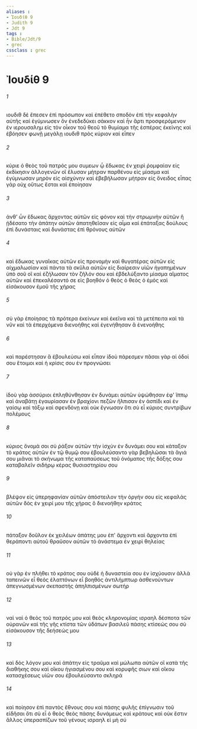 ```yaml
---
aliases : 
- Ἰουδίθ 9
- Judith 9
- Jdt 9
tags : 
- Bible/Jdt/9
- grec
cssclass : grec
---
```


# Ἰουδίθ 9

###### 1
ιουδιθ δὲ ἔπεσεν ἐπὶ πρόσωπον καὶ ἐπέθετο σποδὸν ἐπὶ τὴν κεφαλὴν αὐτῆς καὶ ἐγύμνωσεν ὃν ἐνεδεδύκει σάκκον καὶ ἦν ἄρτι προσφερόμενον ἐν ιερουσαλημ εἰς τὸν οἶκον τοῦ θεοῦ τὸ θυμίαμα τῆς ἑσπέρας ἐκείνης καὶ ἐβόησεν φωνῇ μεγάλῃ ιουδιθ πρὸς κύριον καὶ εἶπεν
###### 2
κύριε ὁ θεὸς τοῦ πατρός μου συμεων ᾧ ἔδωκας ἐν χειρὶ ῥομφαίαν εἰς ἐκδίκησιν ἀλλογενῶν οἳ ἔλυσαν μήτραν παρθένου εἰς μίασμα καὶ ἐγύμνωσαν μηρὸν εἰς αἰσχύνην καὶ ἐβεβήλωσαν μήτραν εἰς ὄνειδος εἶπας γάρ οὐχ οὕτως ἔσται καὶ ἐποίησαν
###### 3
ἀνθ' ὧν ἔδωκας ἄρχοντας αὐτῶν εἰς φόνον καὶ τὴν στρωμνὴν αὐτῶν ἣ ᾐδέσατο τὴν ἀπάτην αὐτῶν ἀπατηθεῖσαν εἰς αἷμα καὶ ἐπάταξας δούλους ἐπὶ δυνάσταις καὶ δυνάστας ἐπὶ θρόνους αὐτῶν
###### 4
καὶ ἔδωκας γυναῖκας αὐτῶν εἰς προνομὴν καὶ θυγατέρας αὐτῶν εἰς αἰχμαλωσίαν καὶ πάντα τὰ σκῦλα αὐτῶν εἰς διαίρεσιν υἱῶν ἠγαπημένων ὑπὸ σοῦ οἳ καὶ ἐζήλωσαν τὸν ζῆλόν σου καὶ ἐβδελύξαντο μίασμα αἵματος αὐτῶν καὶ ἐπεκαλέσαντό σε εἰς βοηθόν ὁ θεὸς ὁ θεὸς ὁ ἐμός καὶ εἰσάκουσον ἐμοῦ τῆς χήρας
###### 5
σὺ γὰρ ἐποίησας τὰ πρότερα ἐκείνων καὶ ἐκεῖνα καὶ τὰ μετέπειτα καὶ τὰ νῦν καὶ τὰ ἐπερχόμενα διενοήθης καὶ ἐγενήθησαν ἃ ἐνενοήθης
###### 6
καὶ παρέστησαν ἃ ἐβουλεύσω καὶ εἶπαν ἰδοὺ πάρεσμεν πᾶσαι γὰρ αἱ ὁδοί σου ἕτοιμοι καὶ ἡ κρίσις σου ἐν προγνώσει
###### 7
ἰδοὺ γὰρ ἀσσύριοι ἐπληθύνθησαν ἐν δυνάμει αὐτῶν ὑψώθησαν ἐφ' ἵππῳ καὶ ἀναβάτῃ ἐγαυρίασαν ἐν βραχίονι πεζῶν ἤλπισαν ἐν ἀσπίδι καὶ ἐν γαίσῳ καὶ τόξῳ καὶ σφενδόνῃ καὶ οὐκ ἔγνωσαν ὅτι σὺ εἶ κύριος συντρίβων πολέμους
###### 8
κύριος ὄνομά σοι σὺ ῥάξον αὐτῶν τὴν ἰσχὺν ἐν δυνάμει σου καὶ κάταξον τὸ κράτος αὐτῶν ἐν τῷ θυμῷ σου ἐβουλεύσαντο γὰρ βεβηλῶσαι τὰ ἅγιά σου μιᾶναι τὸ σκήνωμα τῆς καταπαύσεως τοῦ ὀνόματος τῆς δόξης σου καταβαλεῖν σιδήρῳ κέρας θυσιαστηρίου σου
###### 9
βλέψον εἰς ὑπερηφανίαν αὐτῶν ἀπόστειλον τὴν ὀργήν σου εἰς κεφαλὰς αὐτῶν δὸς ἐν χειρί μου τῆς χήρας ὃ διενοήθην κράτος
###### 10
πάταξον δοῦλον ἐκ χειλέων ἀπάτης μου ἐπ' ἄρχοντι καὶ ἄρχοντα ἐπὶ θεράποντι αὐτοῦ θραῦσον αὐτῶν τὸ ἀνάστεμα ἐν χειρὶ θηλείας
###### 11
οὐ γὰρ ἐν πλήθει τὸ κράτος σου οὐδὲ ἡ δυναστεία σου ἐν ἰσχύουσιν ἀλλὰ ταπεινῶν εἶ θεός ἐλαττόνων εἶ βοηθός ἀντιλήμπτωρ ἀσθενούντων ἀπεγνωσμένων σκεπαστής ἀπηλπισμένων σωτήρ
###### 12
ναὶ ναὶ ὁ θεὸς τοῦ πατρός μου καὶ θεὸς κληρονομίας ισραηλ δέσποτα τῶν οὐρανῶν καὶ τῆς γῆς κτίστα τῶν ὑδάτων βασιλεῦ πάσης κτίσεώς σου σὺ εἰσάκουσον τῆς δεήσεώς μου
###### 13
καὶ δὸς λόγον μου καὶ ἀπάτην εἰς τραῦμα καὶ μώλωπα αὐτῶν οἳ κατὰ τῆς διαθήκης σου καὶ οἴκου ἡγιασμένου σου καὶ κορυφῆς σιων καὶ οἴκου κατασχέσεως υἱῶν σου ἐβουλεύσαντο σκληρά
###### 14
καὶ ποίησον ἐπὶ παντὸς ἔθνους σου καὶ πάσης φυλῆς ἐπίγνωσιν τοῦ εἰδῆσαι ὅτι σὺ εἶ ὁ θεὸς θεὸς πάσης δυνάμεως καὶ κράτους καὶ οὐκ ἔστιν ἄλλος ὑπερασπίζων τοῦ γένους ισραηλ εἰ μὴ σύ

